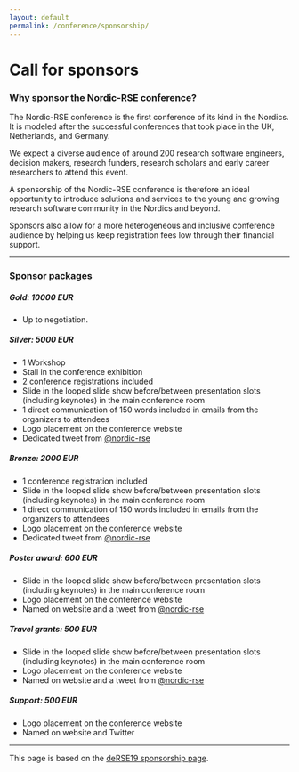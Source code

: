 ```yaml
---
layout: default
permalink: /conference/sponsorship/
---
```


# Call for sponsors

### Why sponsor the Nordic-RSE conference?

The Nordic-RSE conference is the first conference of its kind in the Nordics.
It is modeled after the successful conferences that took place in the UK,
Netherlands, and Germany.

We expect a diverse audience of around 200 research software engineers,
decision makers, research funders, research scholars and early career
researchers to attend this event.

A sponsorship of the Nordic-RSE conference is therefore an ideal opportunity to
introduce solutions and services to the young and growing research software
community in the Nordics and beyond.

Sponsors also allow for a more heterogeneous and inclusive conference audience
by helping us keep registration fees low through their financial support.

---

### Sponsor packages

##### Gold: 10000 EUR

- Up to negotiation.


##### Silver: 5000 EUR

- 1 Workshop
- Stall in the conference exhibition
- 2 conference registrations included
- Slide in the looped slide show before/between presentation slots (including keynotes) in the main conference room
- 1 direct communication of 150 words included in emails from the organizers to attendees
- Logo placement on the conference website
- Dedicated tweet from [@nordic-rse](https://twitter.com/nordic_rse)


##### Bronze: 2000 EUR

- 1 conference registration included
- Slide in the looped slide show before/between presentation slots (including keynotes) in the main conference room
- 1 direct communication of 150 words included in emails from the organizers to attendees
- Logo placement on the conference website
- Dedicated tweet from [@nordic-rse](https://twitter.com/nordic_rse)


##### Poster award: 600 EUR

- Slide in the looped slide show before/between presentation slots (including keynotes) in the main conference room
- Logo placement on the conference website
- Named on website and a tweet from [@nordic-rse](https://twitter.com/nordic_rse)


##### Travel grants: 500 EUR

- Slide in the looped slide show before/between presentation slots (including keynotes) in the main conference room
- Logo placement on the conference website
- Named on website and a tweet from [@nordic-rse](https://twitter.com/nordic_rse)


##### Support: 500 EUR

- Logo placement on the conference website
- Named on website and Twitter

---

This page is based on the [deRSE19 sponsorship page](https://de-rse.org/en/conf2019/sponsorship.html).

